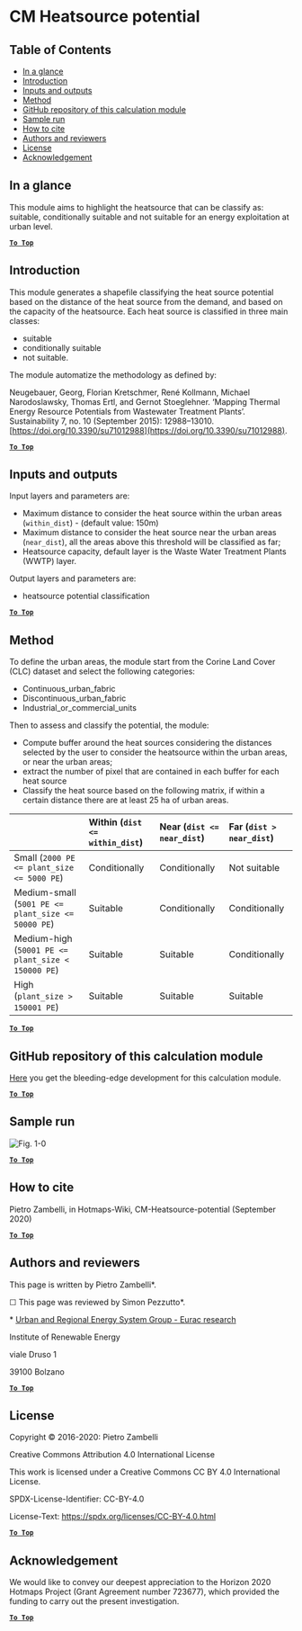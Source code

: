 # CM Heatsource potential

## Table of Contents
* [In a glance](#in-a-glance)
* [Introduction](#introduction)
* [Inputs and outputs](#inputs-and-outputs)
* [Method](#method)
* [GitHub repository of this calculation module](#github-repository-of-this-calculation-module)
* [Sample run](#sample-run)
* [How to cite](#how-to-cite)
* [Authors and reviewers](#authors-and-reviewers)
* [License](#license)
* [Acknowledgement](#acknowledgement)

## In a glance


This module aims to highlight the heatsource that can be classify as: suitable, conditionally suitable and not suitable for an energy exploitation at urban level.

[**`To Top`**](#table-of-contents)

## Introduction

This module generates a shapefile classifying the heat source potential based on the distance of the heat source from the demand, and based on the capacity of the heatsource. Each heat source is classified in three main classes:
- suitable
- conditionally suitable
- not suitable.


The module automatize the methodology as defined by:

Neugebauer, Georg, Florian Kretschmer, René Kollmann, Michael Narodoslawsky, Thomas Ertl, and Gernot Stoeglehner. ‘Mapping Thermal Energy Resource Potentials from Wastewater Treatment Plants’. Sustainability 7, no. 10 (September 2015): 12988–13010. [https://doi.org/10.3390/su71012988](https://doi.org/10.3390/su71012988).

[**`To Top`**](#table-of-contents)

## Inputs and outputs

Input layers and parameters are:

- Maximum distance to consider the heat source within the urban areas (`within_dist`) - (default value: 150m)
- Maximum distance to consider the heat source near the urban areas (`near_dist`), all the areas above this threshold will be classified as far;
- Heatsource capacity, default layer is the Waste Water Treatment Plants (WWTP) layer.

Output layers and parameters are:
- heatsource potential classification 

[**`To Top`**](#table-of-contents)

## Method

To define the urban areas, the module start from the Corine Land Cover (CLC) dataset and select the following categories:
- Continuous_urban_fabric
- Discontinuous_urban_fabric
- Industrial_or_commercial_units

Then to assess and classify the potential, the module:
- Compute buffer around the heat sources considering the distances selected by the user to consider the heatsource within the urban areas, or near the urban areas;
- extract the number of pixel that are contained in each buffer for each heat source
- Classify the heat source based on the following matrix, if within a certain distance there are at least 25 ha of urban areas.

|                                                     | Within (`dist <= within_dist`) | Near (`dist <= near_dist`) | Far (`dist > near_dist`) |
|:----------------------------------------------------|:-------------------------------|:---------------------------|:-------------------------|
| Small        (`2000 PE <= plant_size <= 5000 PE`)   | Conditionally                  | Conditionally              | Not suitable             |
| Medium-small (`5001 PE <= plant_size <= 50000 PE`)  | Suitable                       | Conditionally              | Conditionally            |
| Medium-high  (`50001 PE <= plant_size < 150000 PE`) | Suitable                       | Suitable                   | Conditionally            |
| High         (`plant_size > 150001 PE`)             | Suitable                       | Suitable                   | Suitable                 |

[**`To Top`**](#table-of-contents)


## GitHub repository of this calculation module

[Here](https://github.com/HotMaps/heatsource_potential) you get the bleeding-edge development for this calculation module.

[**`To Top`**](#table-of-contents)

## Sample run

![Fig. 1-0](../images/cm-heatsource-potential/cm-heat.png "Execute the Heatsource CM")


[**`To Top`**](#table-of-contents)

## How to cite

Pietro Zambelli, in Hotmaps-Wiki, CM-Heatsource-potential (September 2020)

[**`To Top`**](#table-of-contents)

## Authors and reviewers

This page is written by Pietro Zambelli\*.

&#9744; This page was reviewed by Simon Pezzutto\*.

\* [Urban and Regional Energy System Group - Eurac research](https://www.eurac.edu/)

Institute of Renewable Energy

viale Druso 1

39100 Bolzano


[**`To Top`**](#table-of-contents)

## License

Copyright © 2016-2020: Pietro Zambelli

Creative Commons Attribution 4.0 International License

This work is licensed under a Creative Commons CC BY 4.0 International License.

SPDX-License-Identifier: CC-BY-4.0

License-Text: https://spdx.org/licenses/CC-BY-4.0.html

[**`To Top`**](#table-of-contents)

## Acknowledgement

We would like to convey our deepest appreciation to the Horizon 2020 Hotmaps Project (Grant Agreement number 723677), which provided the funding to carry out the present investigation.

[**`To Top`**](#table-of-contents)